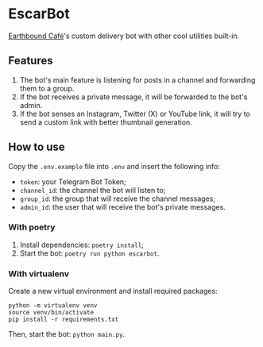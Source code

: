 # EscarBot

[Earthbound Café](https://linktr.ee/earthboundcafe)'s custom delivery bot with other cool utilities built-in.

## Features
1. The bot's main feature is listening for posts in a channel and forwarding them to a group.
2. If the bot receives a private message, it will be forwarded to the bot's admin.
3. If the bot senses an Instagram, Twitter (X) or YouTube link, it will try to send a custom link with better thumbnail generation.

## How to use
Copy the `.env.example` file into `.env` and insert the following info:
* `token`: your Telegram Bot Token;
* `channel_id`: the channel the bot will listen to;
* `group_id`: the group that will receive the channel messages;
* `admin_id`: the user that will receive the bot's private messages.

### With poetry
1. Install dependencies: `poetry install`;
2. Start the bot: `poetry run python escarbot`.

### With virtualenv
Create a new virtual environment and install required packages:
```
python -m virtualenv venv
source venv/bin/activate
pip install -r requirements.txt
```

Then, start the bot: `python main.py`.
